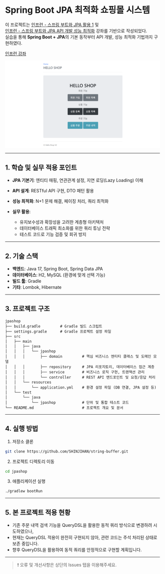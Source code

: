 # Spring Boot JPA 최적화 쇼핑몰 시스템

이 프로젝트는 [인프런 - 스프링 부트와 JPA 활용 1](https://www.inflearn.com/ko/course/%EC%8A%A4%ED%94%84%EB%A7%81%EB%B6%80%ED%8A%B8-JPA-%ED%99%9C%EC%9A%A9-1) 및  
[인프런 - 스프링 부트와 JPA API 개발 성능 최적화](https://www.inflearn.com/ko/course/%EC%8A%A4%ED%94%84%EB%A7%81%EB%B6%80%ED%8A%B8-JPA-API%EA%B0%9C%EB%B0%9C-%EC%84%B1%EB%8A%A5%EC%B5%9C%EC%A0%81%ED%99%94) 강좌를 기반으로 작성되었다.<br>
실습을 통해 **Spring Boot + JPA**의 기본 동작부터 API 개발, 성능 최적화 기법까지 구현하였다.

<a href="https://www.inflearn.com/ko/course/%EC%8A%A4%ED%94%84%EB%A7%81%EB%B6%80%ED%8A%B8-JPA-%ED%99%9C%EC%9A%A9-1" target="_blank" rel="noopener noreferrer">인프런 강좌</a>



![웹사이트 첫 페이지 - 스프링 부트 JPA 쇼핑몰](./images/jpashop_mainpage.png)

---

## 1. 학습 및 실무 적용 포인트

* **JPA 기본기**: 엔티티 매핑, 연관관계 설정, 지연 로딩(Lazy Loading) 이해
* **API 설계**: RESTful API 구현, DTO 패턴 활용
* **성능 최적화**: N+1 문제 해결, 페이징 처리, 쿼리 최적화
* **실무 활용**:

  * 유지보수성과 확장성을 고려한 계층형 아키텍처
  * 데이터베이스 트래픽 최소화를 위한 쿼리 튜닝 전략
  * 테스트 코드로 기능 검증 및 회귀 방지

---

## 2. 기술 스택

* **백엔드**: Java 17, Spring Boot, Spring Data JPA
* **데이터베이스**: H2, MySQL (환경에 맞게 선택 가능)
* **빌드 툴**: Gradle
* **기타**: Lombok, Hibernate

---

## 3. 프로젝트 구조

```plaintext
jpashop
├── build.gradle         # Gradle 빌드 스크립트
├── settings.gradle      # Gradle 프로젝트 설정 파일
├── src
│   ├── main
│   │   ├── java
│   │   │   └── jpashop
│   │   │       ├── domain         # 핵심 비즈니스 엔티티 클래스 및 도메인 모델
│   │   │       ├── repository     # JPA 리포지토리, 데이터베이스 접근 계층
│   │   │       ├── service        # 비즈니스 로직 구현, 트랜잭션 관리
│   │   │       └── controller     # REST API 엔드포인트 및 요청/응답 처리
│   │   └── resources
│   │       └── application.yml    # 환경 설정 파일 (DB 연결, JPA 설정 등)
│   └── test
│       └── java
│           └── jpashop            # 단위 및 통합 테스트 코드
└── README.md                      # 프로젝트 개요 및 문서
```

---

## 4. 실행 방법

1. 저장소 클론

```bash
git clone https://github.com/SHINJIHAN/string-buffer.git
```

2. 프로젝트 디렉토리 이동

```bash
cd jpashop
```

3. 애플리케이션 실행

```bash
./gradlew bootRun
```

---
## 5. 본 프로젝트 적용 현황

* 기존 주문 내역 검색 기능을 QueryDSL을 활용한 동적 쿼리 방식으로 변경하려 시도하였으나,
* 현재는 QueryDSL 적용이 완전히 구현되지 않아, 관련 코드는 주석 처리된 상태로 보존 중입니다.
* 향후 QueryDSL을 활용하여 동적 쿼리를 안정적으로 구현할 계획입니다.

---
>❗ 오류 및 개선사항은 상단의 Issues 탭을 이용해주세요.
